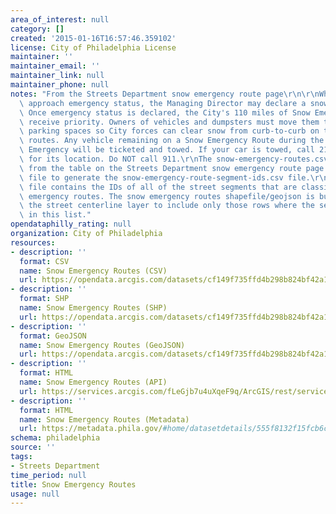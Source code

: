 ```yaml
---
area_of_interest: null
category: []
created: '2015-01-16T16:57:46.359102'
license: City of Philadelphia License
maintainer: ''
maintainer_email: ''
maintainer_link: null
maintainer_phone: null
notes: "From the Streets Department snow emergency route page\r\n\r\nWhen snow accumulations\
  \ approach emergency status, the Managing Director may declare a snow emergency.\
  \ Once emergency status is declared, the City's 110 miles of Snow Emergency Routes\
  \ receive priority. Owners of vehicles and dumpsters must move them to alternate\
  \ parking spaces so City forces can clear snow from curb-to-curb on the emergency\
  \ routes. Any vehicle remaining on a Snow Emergency Route during the declared Snow\
  \ Emergency will be ticketed and towed. If your car is towed, call 215-686-SNOW\
  \ for its location. Do NOT call 911.\r\nThe snow-emergency-routes.csv file was created\
  \ from the table on the Streets Department snow emergency route page. I used this\
  \ file to generate the snow-emergency-route-segment-ids.csv file.\r\n\r\nThe snow-emergency-route-segment-ids.csv\
  \ file contains the IDs of all of the street segments that are classified as snow\
  \ emergency routes. The snow emergency routes shapefile/geojson is built by filtering\
  \ the street centerline layer to include only those rows where the seg_id is contained\
  \ in this list."
opendataphilly_rating: null
organization: City of Philadelphia
resources:
- description: ''
  format: CSV
  name: Snow Emergency Routes (CSV)
  url: https://opendata.arcgis.com/datasets/cf149f735ffd4b298b824bf42a1f7cb3_0.csv
- description: ''
  format: SHP
  name: Snow Emergency Routes (SHP)
  url: https://opendata.arcgis.com/datasets/cf149f735ffd4b298b824bf42a1f7cb3_0.zip
- description: ''
  format: GeoJSON
  name: Snow Emergency Routes (GeoJSON)
  url: https://opendata.arcgis.com/datasets/cf149f735ffd4b298b824bf42a1f7cb3_0.geojson
- description: ''
  format: HTML
  name: Snow Emergency Routes (API)
  url: https://services.arcgis.com/fLeGjb7u4uXqeF9q/ArcGIS/rest/services/SNOW_EMERGENCY_ROUTES/FeatureServer/0/query?where=1%3D1
- description: ''
  format: HTML
  name: Snow Emergency Routes (Metadata)
  url: https://metadata.phila.gov/#home/datasetdetails/555f8132f15fcb6c6ed4412d/representationdetails/55438ab49b989a05172d0d54/?view_286_sort=field_12|asc
schema: philadelphia
source: ''
tags:
- Streets Department
time_period: null
title: Snow Emergency Routes
usage: null
---
```

